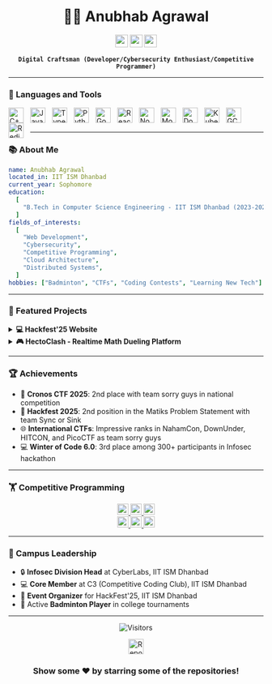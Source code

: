 <div align="center">
  
# 👨‍💻 Anubhab Agrawal

<a href="mailto:aanubhaw0@gmail.com"><img src="https://img.shields.io/badge/-aanubhaw0@gmail.com-c14438?style=flat-square&logo=Gmail&logoColor=white&link=mailto:aanubhaw0@gmail.com" height="25"></a>
<a href="https://linkedin.com/in/anubhab-agrawal-898872288"><img src="https://img.shields.io/badge/-Anubhab_Agrawal-0072b1?style=flat-square&logo=Linkedin&logoColor=white&link=https://linkedin.com/in/anubhab-agrawal-898872288" height="25"></a>
<a href="https://github.com/Anubhaw6557"><img src="https://img.shields.io/github/followers/Anubhaw6557?label=follow&style=social" height="25"></a>

**`Digital Craftsman (Developer/Cybersecurity Enthusiast/Competitive Programmer)`**

</div>

---

### 🧰 Languages and Tools

<img align="left" alt="C++" width="30px" style="padding-right:10px;" src="https://cdn.jsdelivr.net/gh/devicons/devicon/icons/cplusplus/cplusplus-original.svg" />
<img align="left" alt="JavaScript" width="30px" style="padding-right:10px;" src="https://cdn.jsdelivr.net/gh/devicons/devicon/icons/javascript/javascript-original.svg" />
<img align="left" alt="TypeScript" width="30px" style="padding-right:10px;" src="https://cdn.jsdelivr.net/gh/devicons/devicon/icons/typescript/typescript-original.svg" />
<img align="left" alt="Python" width="30px" style="padding-right:10px;" src="https://cdn.jsdelivr.net/gh/devicons/devicon/icons/python/python-original.svg" />
<img align="left" alt="Go" width="30px" style="padding-right:10px;" src="https://cdn.jsdelivr.net/gh/devicons/devicon/icons/go/go-original-wordmark.svg" />
<img align="left" alt="React" width="30px" style="padding-right:10px;" src="https://cdn.jsdelivr.net/gh/devicons/devicon/icons/react/react-original.svg" />
<img align="left" alt="NodeJS" width="30px" style="padding-right:10px;" src="https://cdn.jsdelivr.net/gh/devicons/devicon/icons/nodejs/nodejs-original.svg" />
<img align="left" alt="MongoDB" width="30px" style="padding-right:10px;" src="https://cdn.jsdelivr.net/gh/devicons/devicon/icons/mongodb/mongodb-original.svg" />
<img align="left" alt="Docker" width="30px" style="padding-right:10px;" src="https://cdn.jsdelivr.net/gh/devicons/devicon/icons/docker/docker-original.svg" />
<img align="left" alt="Kubernetes" width="30px" style="padding-right:10px;" src="https://cdn.jsdelivr.net/gh/devicons/devicon/icons/kubernetes/kubernetes-plain.svg" />
<img align="left" alt="GCP" width="30px" style="padding-right:10px;" src="https://cdn.jsdelivr.net/gh/devicons/devicon/icons/googlecloud/googlecloud-original.svg" />
<img align="left" alt="Redis" width="30px" style="padding-right:10px;" src="https://cdn.jsdelivr.net/gh/devicons/devicon/icons/redis/redis-original.svg" />
<br />
<br />

---

### 📚 About Me

```yaml
name: Anubhab Agrawal
located_in: IIT ISM Dhanbad
current_year: Sophomore
education:
  [
    "B.Tech in Computer Science Engineering - IIT ISM Dhanbad (2023-2027)",
  ]
fields_of_interests:
  [
    "Web Development",
    "Cybersecurity",
    "Competitive Programming",
    "Cloud Architecture",
    "Distributed Systems",
  ]
hobbies: ["Badminton", "CTFs", "Coding Contests", "Learning New Tech"]
```

---

### 🚀 Featured Projects

<details>
  <summary><b>💻 Hackfest'25 Website</b></summary>
  
  <table>
    <tr>
      <td>
        <img src="https://cdn.jsdelivr.net/gh/devicons/devicon/icons/react/react-original.svg" width="20"> React
      </td>
      <td>
        <img src="https://cdn.jsdelivr.net/gh/devicons/devicon/icons/express/express-original.svg" width="20"> Express
      </td>
      <td>
        <img src="https://cdn.jsdelivr.net/gh/devicons/devicon/icons/mongodb/mongodb-original.svg" width="20"> MongoDB
      </td>
    </tr>
  </table>
  
  - 🚀 Built & deployed platform serving **500+ participants** and **30 team members**
  - ⚡ Engineered registration system with automated email workflows, reducing manual work by **90%**
  - 🔒 Developed secure admin dashboard with QR-based authentication
  - 📋 Designed responsive team directory managing **150+ team profiles**
  
  [<img src="https://img.shields.io/badge/-View%20Code-black?style=for-the-badge&logo=github" width="100">](https://github.com/Anubhaw6557/Hackfest-25-Backend)
</details>

<details>
  <summary><b>🎮 HectoClash - Realtime Math Dueling Platform</b></summary>
  
  <table>
    <tr>
      <td>
        <img src="https://cdn.jsdelivr.net/gh/devicons/devicon/icons/react/react-original.svg" width="20"> React
      </td>
      <td>
        <img src="https://cdn.jsdelivr.net/gh/devicons/devicon/icons/go/go-original.svg" width="20"> Go
      </td>
      <td>
        <img src="https://cdn.jsdelivr.net/gh/devicons/devicon/icons/redis/redis-original.svg" width="20"> Redis
      </td>
      <td>
        <img src="https://cdn.jsdelivr.net/gh/devicons/devicon/icons/mongodb/mongodb-original.svg" width="20"> MongoDB
      </td>
    </tr>
    <tr>
      <td>
        <img src="https://cdn.jsdelivr.net/gh/devicons/devicon/icons/kubernetes/kubernetes-plain.svg" width="20"> Kubernetes
      </td>
      <td>
        <img src="https://cdn.jsdelivr.net/gh/devicons/devicon/icons/docker/docker-original.svg" width="20"> Docker
      </td>

    </tr>
  </table>
  
  - 🏆 Led development of platform that secured **2nd place** in Hackfest 2025
  - ☁️ Designed Kubernetes architecture supporting **10,000+ concurrent connections**
  - ⏱️ Optimized Redis pub/sub system with **<100ms latency**
  - 🤝 Implemented Elo-based matchmaking system
  - 📊 Built live leaderboard & spectator mode for **1,000+ viewers**
  
  [<img src="https://img.shields.io/badge/-View%20Code-black?style=for-the-badge&logo=github" width="100">](https://github.com/Anubhaw6557/HectoClash)
</details>

---

### 🏆 Achievements

- 🔐 **Cronos CTF 2025**: 2nd place with team sorry guys in national competition
- 🚀 **Hackfest 2025**: 2nd position in the Matiks Problem Statement with team Sync or Sink
- 🌐 **International CTFs**: Impressive ranks in NahamCon, DownUnder, HITCON, and PicoCTF as team sorry guys
- 💻 **Winter of Code 6.0**: 3rd place among 300+ participants in Infosec hackathon

---

### 🏋️ Competitive Programming

<div align="center">
  
  <a href="https://codeforces.com/profile/SPYD3R">
    <img src="https://img.shields.io/badge/Codeforces-SPYD3R-red?style=flat&logo=codeforces" alt="Codeforces" height="22"/>
    <img src="https://img.shields.io/badge/Rating-1391_Pupil-blue?style=flat" alt="CF Rating" height="22"/>
    <img src="https://img.shields.io/badge/Problems-200+-green?style=flat" alt="CF Problems" height="22"/>
  </a>
  <br/>
  <a href="https://www.codechef.com/users/spyder_1212">
    <img src="https://img.shields.io/badge/CodeChef-spyder-brown?style=flat&logo=codechef" alt="CodeChef" height="22"/>
    <img src="https://img.shields.io/badge/Rating-1212_(3★)-yellow?style=flat" alt="CC Rating" height="22"/>
    <img src="https://img.shields.io/badge/Problems-50+-green?style=flat" alt="CC Problems" height="22"/>
  </a>
  
</div>

---

### 🤝 Campus Leadership

- 🔒 **Infosec Division Head** at CyberLabs, IIT ISM Dhanbad
- 💻 **Core Member** at C3 (Competitive Coding Club), IIT ISM Dhanbad
- 🚀 **Event Organizer** for HackFest'25, IIT ISM Dhanbad
- 🏸 Active **Badminton Player** in college tournaments

---

<div align="center">
  
  ![Visitors](https://visitor-badge.laobi.icu/badge?page_id=Anubhaw6557.Anubhaw6557)
  
  <a href="https://github.com/Anubhaw6557?tab=repositories">
    <img src="https://img.shields.io/badge/-Check%20Out%20My%20Repos-green?style=for-the-badge" alt="Repositories" height="30"/>
  </a>
  
  ### Show some ❤️ by starring some of the repositories!
  
</div>
